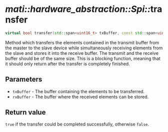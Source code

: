 # _mati::hardware_abstraction::Spi::_**transfer**

```cpp
virtual bool transfer(std::span<uint16_t> txBuffer, const std::span<uint16_t> rxBuffer) noexcept = 0;
```

Method which transfers the elements contained in the transmit buffer from the master to the slave device while simultaneously receiving elements from the slave and stores it into the receive buffer. The transmit and the receive buffer should be of the same size. This is a blocking function, meaning that it should only return after the transfer is completely finished.

## Parameters

- `txBuffer` - The buffer containing the elements to be transferred.
- `rxBuffer` - The buffer where the received elements can be stored.

## Return value

`true` if the transfer could be completed successfully, otherwise `false`.